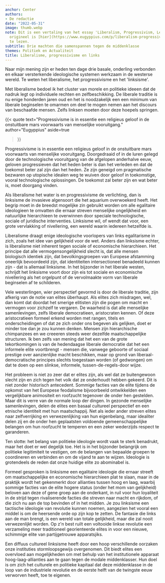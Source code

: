 ```yaml
---
anchor: Center
authors:
- De redactie
date: "2022-05-31"
image: thumb.webp
note: Dit is een vertaling van het essay 'Liberalism, Progressivism, Leftism', het
  origineel is [hier](https://www.eugyppius.com/p/liberalism-progressivism-leftism)
  te lezen.
subtitle: Drie machten die samenspannen tegen de middenklasse
themes: Politiek en Actualiteit
title: Liberalisme, progressivisme en links
---
```


Naar mijn mening zijn er heden ten dage drie basale, onderling verbonden en elkaar versterkende ideologische systemen werkzaam in de westerse wereld. Te weten het liberalisme, het progressivisme en het 'linksisme'.

Met liberalisme bedoel ik het cluster van morele en politieke ideeen dat de nadruk legt op individuele rechten en zelfbeschikking. De liberale traditie is nu enige honderden jaren oud en het is noodzakelijk een een minimum van liberale beginselen te omarmen om deel te mogen nemen aan het discours van beschaafde mensen. Zelfs linksen moeten door deze hoepels springen. 

{{< quote
	text="Progressivisme is in essentie een religieus geloof in de onstuitbare mars voorwaarts van menselijke vooruitgang."
	author="Eugyppius"
	aside=true
>}}

Progressivisme is in essentie een religieus geloof in de onstuitbare mars voorwaarts van menselijke vooruitgang. Doorgedraaid of in de luren gelegd door de technologische vooruitgang van de afgelopen anderhalve eeuw, geloven progressieven dat het heden beter is dan het verleden en dat de toekomst beter zal zijn dan het heden. Ze zijn geneigd om pragmatische bezwaren op utopische idealen weg te wuiven door geloof in toekomstige, vooral technologische oplossingen. De toekomst zal beter zijn en wat beter is, moet doorgang vinden.

Als liberalisme het water is en progressivisme de verlichting, dan is linksisme de invasieve algensoort die het aquarium overwoekerd heeft. Het begrip moet in de breedst mogelijke zin gebruikt worden om alle egalitaire ideologieen te omvatten die ernaar streven menselijke ongelijkheid en natuurlijke hierarchieen te overwinnen door speciale technologische, sociale of juridische interventies. Linksisme wil, of wendt dat voor, een grote vervlakking of nivellering, een wereld waarin iedereen hetzelfde is.

Liberalisme draagt enige ideologische voorlopers van links egalitarisme in zich, zoals het idee van gelijkheid voor de wet. Anders dan linksisme echter, is liberalisme niet inherent tegen sociale of economische hierarchieen. Het principe dat alle vermogensongelijkheid slecht is, dat alle mensen biologisch identiek zijn, dat bevolkingsgroepen van Europese afstamming oneerlijk bevoordeeld zijn, dat identiteiten intersectioneel benadeeld kunnen zijn - dat is allemaal linksisme. In het bijzonder in het liberale westen, schrijdt het linksisme voort door zijn eis tot sociale en economische nivellering als het orgelpunt of de vervolmaakte vorm van liberale beginselen af te schilderen.

Vele westerlingen, wier perspectief gevormd is door de liberale traditie, zijn afkerig van de notie van elites überhaupt. Als elites zich misdragen, wel, dan komt dat doordat het smerige elitisten zijn die pogen om macht en vermogen voor zichzelf te vergaren. De waarheid is dat alle menselijke samenlevingen, zelfs liberale democratieen, aristocraten kennen. Of deze aristocratieen formeel erkend worden met rangen, titels en onderscheidingen of dat ze zich onder ons begeven als gelijken, doet er minder toe dan je zou kunnen denken. Mensen zijn hierarchische chimpanzees en we creeeren steeds weer dezelfde maatschappelijke structuren. Ik ben zelfs van mening dat het een van de grote tekortkomingen is van de hedendaagse liberale democratie dat het een informele elite voortbrengt - mensen die, vanwege geboorte of sociaal prestige over aanzienlijke macht beschikken, maar op grond van liberaal-democratische principes slechts toegestaan worden (of gedwongen) om dat te doen op een slinkse, informele, tussen-de-regels-door wijze.

Het probleem is niet zo zeer dat er elites zijn, als wel dat ze buitengewoon slecht zijn en zich tegen het volk dat ze onderhoudt hebben gekeerd. Dit is niet zonder historisch antecedent. Sommige facties van de elite tijdens de opkomst van het Europese feodalisme bijvoorbeeld ontwikkelden een vergelijkbare animositeit en roofzucht tegenover de onder hen gestelden. Maar dit is verre van de normale loop der dingen. In gezonde menselijke samenlevingen, delen de elites een basaal cultureel perspectief en een etnische identiteit met hun maatschappij. Net als ieder ander streven elites naar zelfverrijking en verwezenlijking van hun eigenbelang, maar idealiter delen zij en de onder hen geplaatsten voldoende gemeenschappelijke belangen om hun roofzucht te temperen en een zeker wederzijds respect te garanderen. 

Ten slotte: het belang van politieke ideologie wordt vaak te sterk benadrukt, maar het doet er wel degelijk toe. Het is in het bijzonder belangrijk om politieke legitimiteit te vestigen, om de belangen van bepaalde groepen te coordineren en verbinden en om de vijand te aan te wijzen. Ideologie is grotendeels de reden dat onze huidige elite zo abominabel is.

Formeel gesproken is linksisme een egalitaire ideologie die ernaar streeft om maatschappelijke en economische hierarchieen plat te slaan, maar in de praktijk wordt het gekenmerkt door allianties tussen hoog en laag, waarbij sommige facties van de elite hogere status (onder het mom van gelijkheid) beloven aan deze of gene groep aan de onderkant, in ruil voor hun loyaliteit in de strijd tegen rivaliserende facties die streven naar macht en rijkdom, of die zich nu aan de top bevinden of in het midden. Je zou linksisme een tactische ideologie van revolutie kunnen noemen, aangezien het vooral een middel is om de heersende orde op zijn kop te zetten. De fantasie die links aan de man brengt, is een wereld van totale gelijkheid, maar die zal nooit verwezenlijkt worden. Op z'n best ruilt een voltooide linkse revolutie een verzameling meer traditioneel georienteerde elites in voor een nieuwe, schimmige elite van partijgetrouwe apparatsjiks.

Een diffuus cultureel linksisme heeft door een hoop verschillende oorzaken onze instituties stormloopsgewijs overgenomen. Dit biedt elites een overvloed aan mogelijkheden om met behulp van het institutionele apparaat  hoog-laag-allianties aan te gaan tegen de modale middenklasser. Hun doel is om zich het culturele en politieke kapitaal dat deze middenklasse in de loop van de industriele revolutie en de eerste helft van de twingste eeuw verworven heeft, toe te eigenen.
